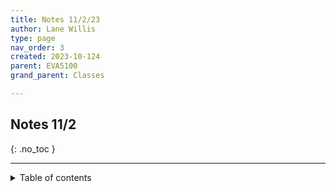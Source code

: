 ```yaml
---
title: Notes 11/2/23
author: Lane Willis
type: page
nav_order: 3
created: 2023-10-124
parent: EVA5100
grand_parent: Classes

---
```


## Notes 11/2
{: .no_toc }

---

<details closed markdown="block">
  <summary>
    Table of contents
  </summary>
  {: .text-delta }
1. TOC
{:toc}

---

### Halloween Event

* Discuss genesis of Halloween event, utilizing rhythms that are already ongoing to do ministry instead of adding events or trying to break up rhythms of people far from God.
* 1250 kids that came through. Gave out cards to watch the Story video.
   * 45 already watched the video.
* Allowed those who were present to share.
   * People were so appreciative of free hot chocolate and coffee.
   * Why coffee and hot chocolate? I need to do something to draw the adults in.
   * Parents getting the coffee and hot chocolate. Two lines.

## Community Exegesis

* Very easy to go from Flaherty to Southeastern and forget our calling to be ambassadors.
* When we walk out of our doors, we are surrounded by lostness.
* Read about where you are going. Do research. Know all you can.
* Knowing and reading something doesn't compare to actually being there. However, they are indispensible in regards to doing EV.
* Why am I here today?
* I need to train my eyes and rhythms to remember why I am here.

### Entry Strategies
* Who do you share the Gospel with? How do you engage them?

#### Exegete your community:
   * Understand the history that has shaped those who live there.
      * How has Wake Forest grown and been shaped? Who was here originally?
   * Understand the growth and movements of people.
   * Know and study the ethnic/worldview make-up of the people.
   * Identify and engage the INFLUENCERS
   * Identify the hopes and fears that are shared by the people.
   * Pray for ways to bring the Gospel to bear on their lives.
* Geography: Mapping the Space
   * "Paths" - channels along which people travel from place to place that limit an individual's experience of the city and shape their perspective of it by virtue of who they interact with.
      * Get off the beaten path.
      * Start with a physical map and add to/notate it.
      * Explore different paths asking which group of people might utilize each and how that would shape their worldview.
      * What types of transportation are used and how might that shape the person's experience?
   * "Nodes" - a center of activity where paths cross and different kinds of people intermingle. These are strategic entry points in an area because it is understood that these are places where ideas are exchanged.
      * Behavior often changes in nodes in order to preserve ones culture of origin.
      * The convergence of a diversity of people.
      * The opportunity to spread information to a broad and diverse audience.
      * A guarded posture by most who enter.
   * "Districts" - areas with perceived internal "sameness" such as neighborhoods that share a demographic category. Most in cities develop their identity around the districts where they live, work, or play.
      * In Wake Forest, districts tend to line up with what high school someone goes to around here.
      * Shapes self-perception and possibly opportunities as well as perception of "outsiders."
      * Each segment has its own subculture, language, and rules to live by which may provide barriers or bridges for gospel communication.
   * "Edges" - the boundaries where districts meet often with some physical barrier such as a railroad track, tunnel, bridge, or body of water.
      * People often honor these edges and don't venture across them.
      * Missionaries usually must cross these boundaries to work, but must be cognizant of how they shape their audiences worldview.
   * "Landmarks" - stand out and are used to give directions. Sometimes paths can be this.
   * "High places" - are sacred places or structures that shape the culture as people gather to receive and interpret information. These are places of power and influence that keep the worldview of a group in tact.
      * Sometimes religious. In a postmodern society, many of these have secular foundations. (Chapel Hill --> UNC)
  * Sociology: Mapping the Story
     * Demographics can run deeper than what's seen on the surface.
     * Needs may not be obvious.
     * Narrative is how a group or individual's story has been shaped by where they live or work.
  * Spiritual Mapping:
     * Where are the apparent idols?
     * Where are the potential points of conflict?
     * How has God already been working in the area?
     * How does the narrative reflect their need for the Gospel?
     * Where are persons of peace?
     * Map connections and conversations and potential influence.
---

[Back to EVA5100](/classes/semester-6/eva5100/eva5100.html)